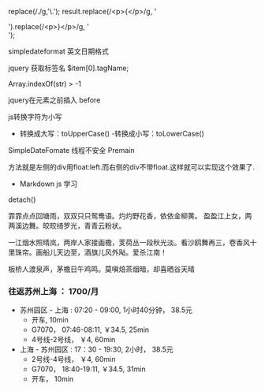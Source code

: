 replace(/\./g,'\\.');
 result.replace(/\<p\>{\<\/p\>/g, '<div class="md-title-collapse">').replace(/\<p\>}\<\/p\>/g, '</div>');

simpledateformat 英文日期格式

jquery 获取标签名 $item[0].tagName;

Array.indexOf(str) > -1

jquery在元素之前插入 before

js转换字符为小写

- 转换成大写：toUpperCase()
-转换成小写：toLowerCase()

SimpleDateFomate 线程不安全
Premain

方法就是左侧的div用float:left.而右侧的div不带float.这样就可以实现这个效果了.

- Markdown js 学习

detach()


霏霏点点回塘雨，双双只只鸳鸯语。灼灼野花香，依依金柳黄。
盈盈江上女，两两溪边舞。皎皎绮罗光，青青云粉状。

一江烟水照晴岚，两岸人家接画檐，芰荷丛一段秋光淡。看沙鸥舞再三，卷香风十里珠帘。画船儿天边至，酒旗儿风外飐。爱杀江南！

板桥人渡泉声，茅檐日午鸡鸣。莫嗔焙茶烟暗，却喜晒谷天晴

### 往返苏州上海 ： 1700/月
- 苏州园区 - 上海 : 07:20 - 09:00, 1小时40分钟， 38.5元
    - 开车, 10min
    - G7070， 07:46-08:11, ￥34.5, 25min
    - 4号线-2号线， ￥4, 60min
- 上海 - 苏州园区 : 17：30 - 19:30, 2小时， 38.5元
    - 2号线-4号线， ￥4, 60min
    - G7070， 18:40-19:11, ￥34.5, 31min
    - 开车， 10min